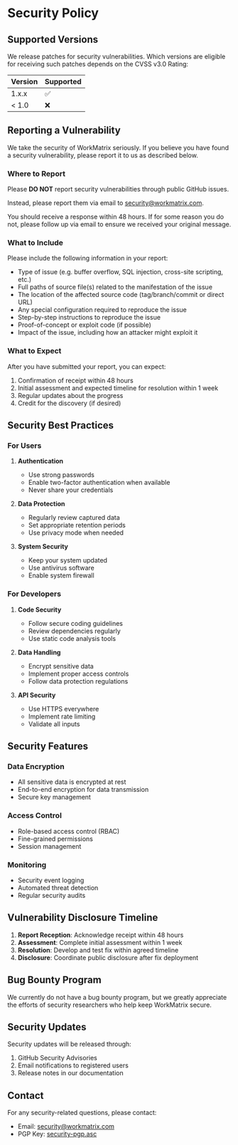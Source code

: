 # Security Policy

## Supported Versions

We release patches for security vulnerabilities. Which versions are eligible for receiving such patches depends on the CVSS v3.0 Rating:

| Version | Supported          |
| ------- | ------------------ |
| 1.x.x   | :white_check_mark: |
| < 1.0   | :x:                |

## Reporting a Vulnerability

We take the security of WorkMatrix seriously. If you believe you have found a security vulnerability, please report it to us as described below.

### Where to Report

Please **DO NOT** report security vulnerabilities through public GitHub issues.

Instead, please report them via email to [security@workmatrix.com](mailto:security@workmatrix.com).

You should receive a response within 48 hours. If for some reason you do not, please follow up via email to ensure we received your original message.

### What to Include

Please include the following information in your report:

- Type of issue (e.g. buffer overflow, SQL injection, cross-site scripting, etc.)
- Full paths of source file(s) related to the manifestation of the issue
- The location of the affected source code (tag/branch/commit or direct URL)
- Any special configuration required to reproduce the issue
- Step-by-step instructions to reproduce the issue
- Proof-of-concept or exploit code (if possible)
- Impact of the issue, including how an attacker might exploit it

### What to Expect

After you have submitted your report, you can expect:

1. Confirmation of receipt within 48 hours
2. Initial assessment and expected timeline for resolution within 1 week
3. Regular updates about the progress
4. Credit for the discovery (if desired)

## Security Best Practices

### For Users

1. **Authentication**
   - Use strong passwords
   - Enable two-factor authentication when available
   - Never share your credentials

2. **Data Protection**
   - Regularly review captured data
   - Set appropriate retention periods
   - Use privacy mode when needed

3. **System Security**
   - Keep your system updated
   - Use antivirus software
   - Enable system firewall

### For Developers

1. **Code Security**
   - Follow secure coding guidelines
   - Review dependencies regularly
   - Use static code analysis tools

2. **Data Handling**
   - Encrypt sensitive data
   - Implement proper access controls
   - Follow data protection regulations

3. **API Security**
   - Use HTTPS everywhere
   - Implement rate limiting
   - Validate all inputs

## Security Features

### Data Encryption

- All sensitive data is encrypted at rest
- End-to-end encryption for data transmission
- Secure key management

### Access Control

- Role-based access control (RBAC)
- Fine-grained permissions
- Session management

### Monitoring

- Security event logging
- Automated threat detection
- Regular security audits

## Vulnerability Disclosure Timeline

1. **Report Reception**: Acknowledge receipt within 48 hours
2. **Assessment**: Complete initial assessment within 1 week
3. **Resolution**: Develop and test fix within agreed timeline
4. **Disclosure**: Coordinate public disclosure after fix deployment

## Bug Bounty Program

We currently do not have a bug bounty program, but we greatly appreciate the efforts of security researchers who help keep WorkMatrix secure.

## Security Updates

Security updates will be released through:

1. GitHub Security Advisories
2. Email notifications to registered users
3. Release notes in our documentation

## Contact

For any security-related questions, please contact:
- Email: [security@workmatrix.com](mailto:security@workmatrix.com)
- PGP Key: [security-pgp.asc](https://workmatrix.com/security-pgp.asc) 